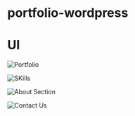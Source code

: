 # portfolio-wordpress


# UI
![Portfolio](https://github.com/TilakRaj28/portfolio-wordpress/assets/122775556/cf95ef1a-5fab-4e0c-9974-eb5473c0086b)

![SKills](https://github.com/TilakRaj28/portfolio-wordpress/assets/122775556/4178871d-a1f6-49cb-9890-9ffdf1e9a9eb)

![About Section](https://github.com/TilakRaj28/portfolio-wordpress/assets/122775556/065c9244-15ce-48a5-ae30-ab1f568c851b)

![Contact Us ](https://github.com/TilakRaj28/portfolio-wordpress/assets/122775556/076f9e57-ea2c-4e38-ac69-dc1b1130448a)


